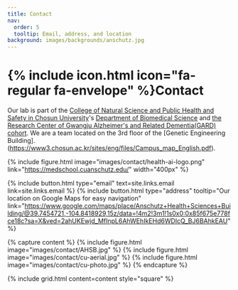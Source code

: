 ```yaml
---
title: Contact
nav:
  order: 5
  tooltip: Email, address, and location
background: images/backgrounds/anschutz.jpg
---
```


# {% include icon.html icon="fa-regular fa-envelope" %}Contact

Our lab is part of the [College of Natural Science and Public Health and Safety in Chosun University](https://eng.chosun.ac.kr/eng/1882/subview.do)'s [Department of Biomedical Science](https://biomed.chosun.ac.kr/biomed/index.do) and [the Research Center of Gwangju Alzheimer's and Related Dementia(GARD) cohort](https://dss.niagads.org/cohorts/gwangju-alzheimers-and-related-dementia-gard/).
We are a team located on the 3rd floor of the [Genetic Engineering Building].(https://www3.chosun.ac.kr/sites/eng/files/Campus_map_English.pdf).

{%
  include figure.html
  image="images/contact/health-ai-logo.png"
  link="https://medschool.cuanschutz.edu/"
  width="400px"
%}

{%
  include button.html
  type="email"
  text=site.links.email
  link=site.links.email
%}
{%
  include button.html
  type="address"
  tooltip="Our location on Google Maps for easy navigation"
  link="https://www.google.com/maps/place/Anschutz+Health+Sciences+Building/@39.7454721,-104.8418929,15z/data=!4m2!3m1!1s0x0:0x85f675e778fce18c?sa=X&ved=2ahUKEwjd_MfInpL6AhWEhIkEHd6WDIcQ_BJ6BAhkEAU"
%}

{% capture content %}
{% include figure.html image="images/contact/AHSB.jpg" %}
{% include figure.html image="images/contact/cu-aerial.jpg" %}
{% include figure.html image="images/contact/cu-photo.jpg" %}
{% endcapture %}

{%
  include grid.html
  content=content
  style="square"
%}
